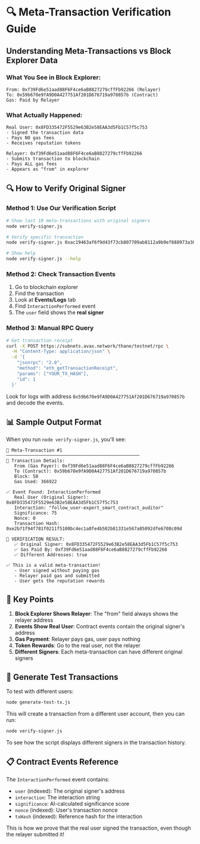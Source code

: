# 🔍 Meta-Transaction Verification Guide

## Understanding Meta-Transactions vs Block Explorer Data

### What You See in Block Explorer:
```
From: 0xf39Fd6e51aad88F6F4ce6aB8827279cffFb92266 (Relayer)
To: 0x59b670e9fA9D0A427751Af201D676719a970857b (Contract)
Gas: Paid by Relayer
```

### What Actually Happened:
```
Real User: 0x8FD335472F5529e63B2e58EAA3d5Fb1C57f5c753
- Signed the transaction data
- Pays NO gas fees
- Receives reputation tokens

Relayer: 0xf39Fd6e51aad88F6F4ce6aB8827279cffFb92266
- Submits transaction to blockchain
- Pays ALL gas fees
- Appears as "from" in explorer
```

## 🔍 How to Verify Original Signer

### Method 1: Use Our Verification Script
```bash
# Show last 10 meta-transactions with original signers
node verify-signer.js

# Verify specific transaction
node verify-signer.js 0xac19463af6f9d43f73cb807709ab8112a9b9ef888973a38373f855509cec5086

# Show help
node verify-signer.js --help
```

### Method 2: Check Transaction Events
1. Go to blockchain explorer
2. Find the transaction
3. Look at **Events/Logs** tab
4. Find `InteractionPerformed` event
5. The `user` field shows the **real signer**

### Method 3: Manual RPC Query
```bash
# Get transaction receipt
curl -X POST https://subnets.avax.network/thane/testnet/rpc \
  -H "Content-Type: application/json" \
  -d '{
    "jsonrpc": "2.0",
    "method": "eth_getTransactionReceipt",
    "params": ["YOUR_TX_HASH"],
    "id": 1
  }'
```

Look for logs with address `0x59b670e9fA9D0A427751Af201D676719a970857b` and decode the events.

## 📊 Sample Output Format

When you run `node verify-signer.js`, you'll see:

```
🔸 Meta-Transaction #1
──────────────────────────────────────────────────
📄 Transaction Details:
   From (Gas Payer): 0xf39Fd6e51aad88F6F4ce6aB8827279cffFb92266
   To (Contract): 0x59b670e9fA9D0A427751Af201D676719a970857b
   Block: 58
   Gas Used: 366922

✅ Event Found: InteractionPerformed
   Real User (Original Signer): 0x8FD335472F5529e63B2e58EAA3d5Fb1C57f5c753
   Interaction: "follow_user-expert_smart_contract_auditor"
   Significance: 75
   Nonce: 0
   Transaction Hash: 0xe2b71f94f781f0211f5100bc4ec1a0fe4b502b81331e567a85092dfe6708c09d

🎯 VERIFICATION RESULT:
   ✅ Original Signer: 0x8FD335472F5529e63B2e58EAA3d5Fb1C57f5c753
   ✅ Gas Paid By: 0xf39Fd6e51aad88F6F4ce6aB8827279cffFb92266
   ✅ Different Addresses: true

✅ This is a valid meta-transaction!
   - User signed without paying gas
   - Relayer paid gas and submitted
   - User gets the reputation rewards
```

## 🎯 Key Points

1. **Block Explorer Shows Relayer**: The "from" field always shows the relayer address
2. **Events Show Real User**: Contract events contain the original signer's address
3. **Gas Payment**: Relayer pays gas, user pays nothing
4. **Token Rewards**: Go to the real user, not the relayer
5. **Different Signers**: Each meta-transaction can have different original signers

## 🚀 Generate Test Transactions

To test with different users:
```bash
node generate-test-tx.js
```

This will create a transaction from a different user account, then you can run:
```bash
node verify-signer.js
```

To see how the script displays different signers in the transaction history.

## 📋 Contract Events Reference

The `InteractionPerformed` event contains:
- `user` (indexed): The original signer's address
- `interaction`: The interaction string
- `significance`: AI-calculated significance score
- `nonce` (indexed): User's transaction nonce
- `txHash` (indexed): Reference hash for the interaction

This is how we prove that the real user signed the transaction, even though the relayer submitted it!
